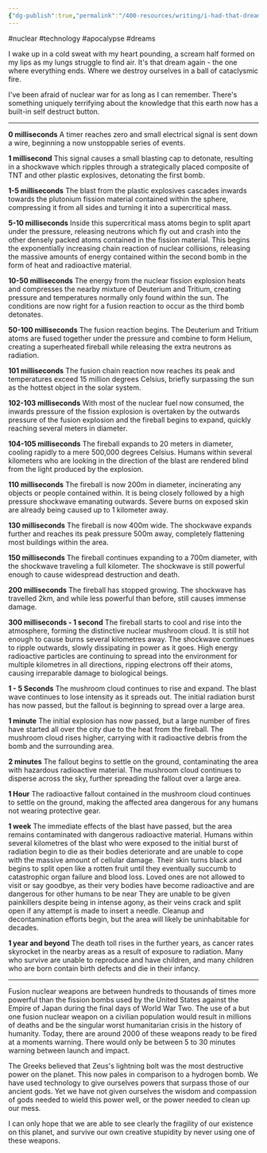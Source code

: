 ```yaml
---
{"dg-publish":true,"permalink":"/400-resources/writing/i-had-that-dream-again/"}
---
```


#nuclear #technology #apocalypse #dreams


I wake up in a cold sweat with my heart pounding, a scream half formed on my lips as my lungs struggle to find air. It's that dream again - the one where everything ends. Where we destroy ourselves in a ball of cataclysmic fire. 

I've been afraid of nuclear war for as long as I can remember. There's something uniquely terrifying about the knowledge that this earth now has a built-in self destruct button.

---

**0 milliseconds**
A timer reaches zero and small electrical signal is sent down a wire, beginning a now unstoppable series of events.

**1 millisecond**
This signal causes a small blasting cap to detonate, resulting in a shockwave which ripples through a strategically placed composite of TNT and other plastic explosives, detonating the first bomb.

**1-5 milliseconds**
The blast from the plastic explosives cascades inwards towards the plutonium fission material contained within the sphere, compressing it from all sides and turning it into a supercritical mass.

**5-10 milliseconds**
Inside this supercritical mass atoms begin to split apart under the pressure, releasing neutrons which fly out and crash into the other densely packed atoms contained in the fission material. This begins the exponentially increasing chain reaction of nuclear collisions, releasing the massive amounts of energy contained within the second bomb in the form of heat and radioactive material.

**10-50 milliseconds**
The energy from the nuclear fission explosion heats and compresses the nearby mixture of Deuterium and Tritium, creating pressure and temperatures normally only found within the sun. The conditions are now right for a fusion reaction to occur as the third bomb detonates.

**50-100 milliseconds**
The fusion reaction begins. The Deuterium and Tritium atoms are fused together under the pressure and combine to form Helium, creating a superheated fireball while releasing the extra neutrons as radiation.

**101 milliseconds**
The fusion chain reaction now reaches its peak and temperatures exceed 15 million degrees Celsius, briefly surpassing the sun as the hottest object in the solar system. 

**102-103 milliseconds**
With most of the nuclear fuel now consumed, the inwards pressure of the fission explosion is overtaken by the outwards pressure of the fusion explosion and the fireball begins to expand, quickly reaching several meters in diameter.

**104-105 milliseconds**
The fireball expands to 20 meters in diameter, cooling rapidly to a mere 500,000 degrees Celsius. Humans within several kilometers who are looking in the direction of the blast are rendered blind from the light produced by the explosion.

**110 milliseconds**
The fireball is now 200m in diameter, incinerating any objects or people contained within. It is being closely followed by a high pressure shockwave emanating outwards. Severe burns on exposed skin are already being caused up to 1 kilometer away. 

**130 milliseconds**
The fireball is now 400m wide. The shockwave expands further and reaches its peak pressure 500m away, completely flattening most buildings within the area.

**150 milliseconds**
The fireball continues expanding to a 700m diameter, with the shockwave traveling a full kilometer. The shockwave is still powerful enough to cause widespread destruction and death. 

**200 milliseconds**
The fireball has stopped growing. The shockwave has travelled 2km, and while less powerful than before, still causes immense damage. 

**300 milliseconds - 1 second**
The fireball starts to cool and rise into the atmosphere, forming the distinctive nuclear mushroom cloud. It is still hot enough to cause burns several kilometres away. The shockwave continues to ripple outwards, slowly dissipating in power as it goes. High energy radioactive particles are continuing to spread into the environment for multiple kilometres in all directions, ripping electrons off their atoms, causing irreparable damage to biological beings.

**1 - 5 Seconds**
The mushroom cloud continues to rise and expand. The blast wave continues to lose intensity as it spreads out. 
The initial radiation burst has now passed, but the fallout is beginning to spread over a large area.

**1 minute**
The initial explosion has now passed, but a large number of fires have started all over the city due to the heat from the fireball. The mushroom cloud rises higher, carrying with it radioactive debris from the bomb and the surrounding area.

**2 minutes**
The fallout begins to settle on the ground, contaminating the area with hazardous radioactive material. The mushroom cloud continues to disperse across the sky, further spreading the fallout over a large area.

**1 Hour**
The radioactive fallout contained in the mushroom cloud continues to settle on the ground, making the affected area dangerous for any humans not wearing protective gear.

**1 week**
The immediate effects of the blast have passed, but the area remains contaminated with dangerous radioactive material. 
Humans within several kilometres of the blast who were exposed to the initial burst of radiation begin to die as their bodies deteriorate and are unable to cope with the massive amount of cellular damage. Their skin turns black and begins to split open like a rotten fruit until they eventually succumb to catastrophic organ failure and blood loss. Loved ones are not allowed to visit or say goodbye, as their very bodies have become radioactive and are dangerous for other humans to be near They are unable to be given painkillers despite being in intense agony, as their veins crack and split open if any attempt is made to insert a needle.
Cleanup and decontamination efforts begin, but the area will likely be uninhabitable for decades. 

**1 year and beyond**
The death toll rises in the further years, as cancer rates skyrocket in the nearby areas as a result of exposure to radiation. Many who survive are unable to reproduce and have children, and many children who are born contain birth defects and die in their infancy.

---

Fusion nuclear weapons are between hundreds to thousands of times more powerful than the fission bombs used by the United States against the Empire of Japan during the final days of World War Two. The use of a but one fusion nuclear weapon on a civilian population would result in millions of deaths and be the singular worst humanitarian crisis in the history of humanity. Today, there are around 2000 of these weapons ready to be fired at a moments warning. There would only be between 5 to 30 minutes warning between launch and impact.

The Greeks believed that Zeus's lightning bolt was the most destructive power on the planet. This now pales in comparison to a hydrogen bomb. We have used technology to give ourselves powers that surpass those of our ancient gods. Yet we have not given ourselves the wisdom and compassion of gods needed to wield this power well, or the power needed to clean up our mess.

I can only hope that we are able to see clearly the fragility of our existence on this planet, and survive our own creative stupidity by never using one of these weapons.
